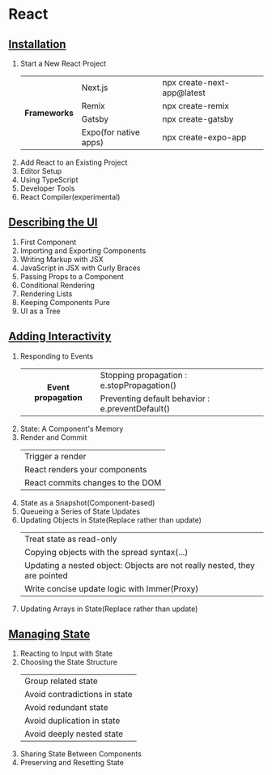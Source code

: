 <h1>React</h1>

<h2><a href="https://react.dev/learn/installation">Installation</a></h2>
<ol>
    <li>Start a New React Project</li>
    <table>
        <tr>
            <th rowspan="4">Frameworks</th>
            <td>Next.js</td>
            <td>npx create-next-app@latest</td>
        </tr>
        <tr>
            <td>Remix</td>
            <td>npx create-remix</td>   
        </tr>
        <tr>
            <td>Gatsby</td>
            <td>npx create-gatsby</td>   
        </tr>
        <tr>
            <td>Expo(for native apps)</td>
            <td>npx create-expo-app</td>   
        </tr>
    </table>
    <li>Add React to an Existing Project</li>
    <li>Editor Setup</li>
    <li>Using TypeScript</li>
    <li>Developer Tools</li>
    <li>React Compiler(experimental)</li>
</ol>

<h2><a href="https://react.dev/learn/describing-the-ui">Describing the UI</a></h2>
<ol>
    <li>First Component</li>
    <li>Importing and Exporting Components</li>
    <li>Writing Markup with JSX</li>
    <li>JavaScript in JSX with Curly Braces</li>
    <li>Passing Props to a Component</li>
    <li>Conditional Rendering</li>
    <li>Rendering Lists</li>
    <li>Keeping Components Pure</li>
    <li>UI as a Tree</li>
</ol>

<h2><a href="https://react.dev/learn/adding-interactivity">Adding Interactivity</a></h2>
<ol>
    <li>Responding to Events</li>
    <table>
        <tr>
            <th rowspan="2">Event propagation</th>
            <td>Stopping propagation : e.stopPropagation()</td>
        </tr>
        <tr>
            <td>Preventing default behavior : e.preventDefault()</td>
        </tr>
    </table>
    <li>State: A Component's Memory</li>
    <li>Render and Commit</li>
    <table>
        <tr>
            <td>Trigger a render</td>
        </tr>
        <tr>
            <td>React renders your components</td>
        </tr>
        <tr>
            <td>React commits changes to the DOM</td>
        </tr>
    </table>
    <li>State as a Snapshot(Component-based)</li>
    <li>Queueing a Series of State Updates</li>
    <li>Updating Objects in State(Replace rather than update)</li>
    <table>
        <tr>
            <td>Treat state as read-only </td>
        </tr>
        <tr>
            <td>Copying objects with the spread syntax(...)</td>
        </tr>
        <tr>
            <td>Updating a nested object: Objects are not really nested, they are pointed</td>
        </tr>
        <tr>
            <td>Write concise update logic with Immer(Proxy)</td>
        </tr>
    </table>
    <li>Updating Arrays in State(Replace rather than update)</li>
</ol>

<h2><a href="https://react.dev/learn/managing-state">Managing State</a></h2>
<ol>
    <li>Reacting to Input with State</li>
    <li>Choosing the State Structure</li>
        <table>
            <tr>
                <td>Group related state</td>
            </tr>
            <tr>
                <td>Avoid contradictions in state </td>
            </tr>
            <tr>
                <td>Avoid redundant state</td>
            </tr>
            <tr>
                <td>Avoid duplication in state</td>
            </tr>
            <tr>
                <td>Avoid deeply nested state</td>
            </tr>
        </table>
    <li>Sharing State Between Components</li>
    <li>Preserving and Resetting State</li>
</ol>